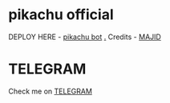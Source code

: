 # pikachu official

DEPLOY HERE - [pikachu bot](https://dashboard.heroku.com/new?button-url=https%3A%2F%2Fgithub.com%2Flegendx22%2FGRANDROBOT&template=https%3A%2F%2Fgithub.com%2Flegendx22%2FGRANDROBOT)
[.](https://heroku.com/deploy)
Credits - [MAJID](https://t.me/Mr_godfather9)

# TELEGRAM
Check me on [TELEGRAM](https://t.me/grand50_bot)
